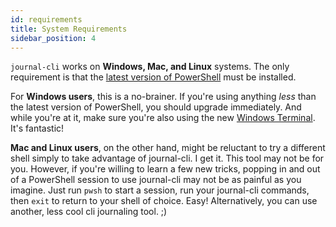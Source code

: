 ```yaml
---
id: requirements
title: System Requirements
sidebar_position: 4
---
```


`journal-cli` works on **Windows, Mac, and Linux** systems. The only requirement is that the [latest version of PowerShell](https://github.com/PowerShell/PowerShell/releases/latest) must be installed. 

For **Windows users**, this is a no-brainer. If you're using anything _less_ than the latest version of PowerShell, you should upgrade immediately. And while you're at it, make sure you're also using the new [Windows Terminal](https://www.microsoft.com/en-us/p/windows-terminal/9n0dx20hk701?activetab=pivot:overviewtab). It's fantastic!

**Mac and Linux users**, on the other hand, might be reluctant to try a different shell simply to take advantage of journal-cli. I get it. This tool may not be for you. However, if you're willing to learn a few new tricks, popping in and out of a PowerShell session to use journal-cli may not be as painful as you imagine. Just run `pwsh` to start a session, run your journal-cli commands, then `exit` to return to your shell of choice. Easy! Alternatively, you can use another, less cool cli journaling tool. ;)

